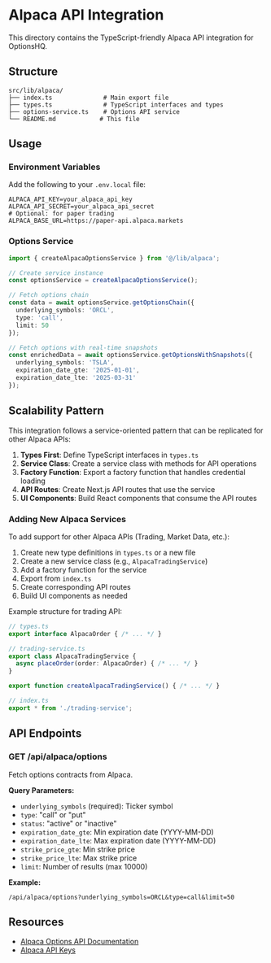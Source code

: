 # Alpaca API Integration

This directory contains the TypeScript-friendly Alpaca API integration for OptionsHQ.

## Structure

```
src/lib/alpaca/
├── index.ts              # Main export file
├── types.ts              # TypeScript interfaces and types
├── options-service.ts    # Options API service
└── README.md            # This file
```

## Usage

### Environment Variables

Add the following to your `.env.local` file:

```env
ALPACA_API_KEY=your_alpaca_api_key
ALPACA_API_SECRET=your_alpaca_api_secret
# Optional: for paper trading
ALPACA_BASE_URL=https://paper-api.alpaca.markets
```

### Options Service

```typescript
import { createAlpacaOptionsService } from '@/lib/alpaca';

// Create service instance
const optionsService = createAlpacaOptionsService();

// Fetch options chain
const data = await optionsService.getOptionsChain({
  underlying_symbols: 'ORCL',
  type: 'call',
  limit: 50
});

// Fetch options with real-time snapshots
const enrichedData = await optionsService.getOptionsWithSnapshots({
  underlying_symbols: 'TSLA',
  expiration_date_gte: '2025-01-01',
  expiration_date_lte: '2025-03-31'
});
```

## Scalability Pattern

This integration follows a service-oriented pattern that can be replicated for other Alpaca APIs:

1. **Types First**: Define TypeScript interfaces in `types.ts`
2. **Service Class**: Create a service class with methods for API operations
3. **Factory Function**: Export a factory function that handles credential loading
4. **API Routes**: Create Next.js API routes that use the service
5. **UI Components**: Build React components that consume the API routes

### Adding New Alpaca Services

To add support for other Alpaca APIs (Trading, Market Data, etc.):

1. Create new type definitions in `types.ts` or a new file
2. Create a new service class (e.g., `AlpacaTradingService`)
3. Add a factory function for the service
4. Export from `index.ts`
5. Create corresponding API routes
6. Build UI components as needed

Example structure for trading API:

```typescript
// types.ts
export interface AlpacaOrder { /* ... */ }

// trading-service.ts
export class AlpacaTradingService {
  async placeOrder(order: AlpacaOrder) { /* ... */ }
}

export function createAlpacaTradingService() { /* ... */ }

// index.ts
export * from './trading-service';
```

## API Endpoints

### GET /api/alpaca/options

Fetch options contracts from Alpaca.

**Query Parameters:**
- `underlying_symbols` (required): Ticker symbol
- `type`: "call" or "put"
- `status`: "active" or "inactive"
- `expiration_date_gte`: Min expiration date (YYYY-MM-DD)
- `expiration_date_lte`: Max expiration date (YYYY-MM-DD)
- `strike_price_gte`: Min strike price
- `strike_price_lte`: Max strike price
- `limit`: Number of results (max 10000)

**Example:**
```
/api/alpaca/options?underlying_symbols=ORCL&type=call&limit=50
```

## Resources

- [Alpaca Options API Documentation](https://docs.alpaca.markets/docs/options-trading)
- [Alpaca API Keys](https://app.alpaca.markets/paper/dashboard/overview)
